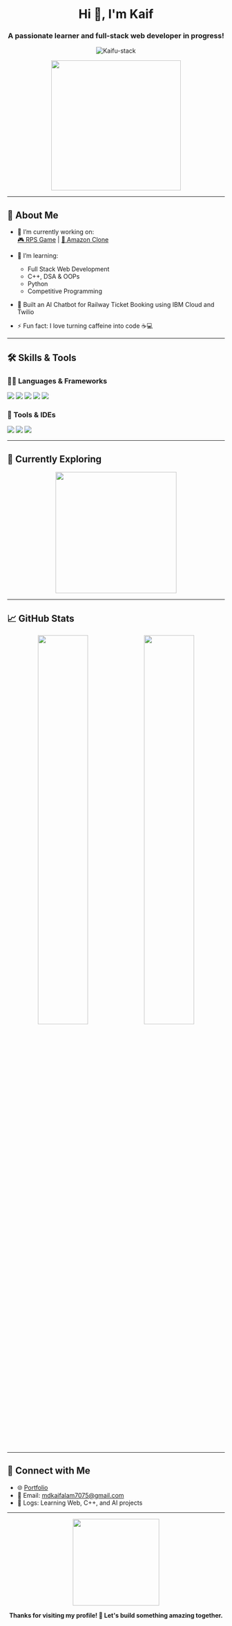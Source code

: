 <h1 align="center">Hi 👋, I'm Kaif</h1>
<h3 align="center">A passionate learner and full-stack web developer in progress!</h3>

<p align="center">
  <img src="https://komarev.com/ghpvc/?username=Kaifu-stack&label=Profile%20views&color=0e75b6&style=flat" alt="Kaifu-stack" />
</p>

<p align="center">
  <img src="https://media.giphy.com/media/qgQUggAC3Pfv687qPC/giphy.gif" width="300" />
</p>

---

## 🚀 About Me

- 🔭 I’m currently working on:  
  [🎮 RPS Game](https://kaifu-stack.github.io/RPS-game/) | [🛒 Amazon Clone](https://amazon-clone-wpue.vercel.app/)

- 🌱 I’m learning:
  - Full Stack Web Development
  - C++, DSA & OOPs
  - Python 
  - Competitive Programming

- 🤖 Built an AI Chatbot for Railway Ticket Booking using IBM Cloud and Twilio

- ⚡ Fun fact: I love turning caffeine into code ☕💻

---

## 🛠️ Skills & Tools

### 👨‍💻 Languages & Frameworks
<p>
  <img src="https://img.shields.io/badge/C++-00599C?style=for-the-badge&logo=c%2B%2B&logoColor=white"/>
  <img src="https://img.shields.io/badge/Python-3670A0?style=for-the-badge&logo=python&logoColor=white"/>
  <img src="https://img.shields.io/badge/HTML-E34F26?style=for-the-badge&logo=html5&logoColor=white"/>
  <img src="https://img.shields.io/badge/CSS-1572B6?style=for-the-badge&logo=css3&logoColor=white"/>
  <img src="https://img.shields.io/badge/JavaScript-F7DF1E?style=for-the-badge&logo=javascript&logoColor=black"/>
</p>

### 🧰 Tools & IDEs
<p>
  <img src="https://img.shields.io/badge/Git-F05032?style=for-the-badge&logo=git&logoColor=white"/>
  <img src="https://img.shields.io/badge/GitHub-181717?style=for-the-badge&logo=github&logoColor=white"/>
  <img src="https://img.shields.io/badge/VSCode-007ACC?style=for-the-badge&logo=visual-studio-code&logoColor=white"/>
</p>

---

## 🧠 Currently Exploring

<p align="center">
  <img src="https://media.giphy.com/media/26tn33aiTi1jkl6H6/giphy.gif" width="280"/>
</p>

---

## 📈 GitHub Stats

<p align="center">
  <img src="https://github-readme-stats.vercel.app/api?username=Kaifu-stack&show_icons=true&theme=tokyonight" width="48%"/>
  <img src="https://github-readme-streak-stats.herokuapp.com/?user=Kaifu-stack&theme=tokyonight" width="48%" />
</p>

---

## 🔗 Connect with Me

- 🌐 [Portfolio](https://kaifu-stack.github.io/)
- 📨 Email: mdkaifalam7075@gmail.com
- 🧠 Logs: Learning Web, C++, and AI projects

---

<p align="center">
  <img src="https://media.giphy.com/media/3o6ZsYm5XbW8w5n4x6/giphy.gif" width="200"/>
</p>

<p align="center"><b>Thanks for visiting my profile! 🚀 Let's build something amazing together.</b></p>
